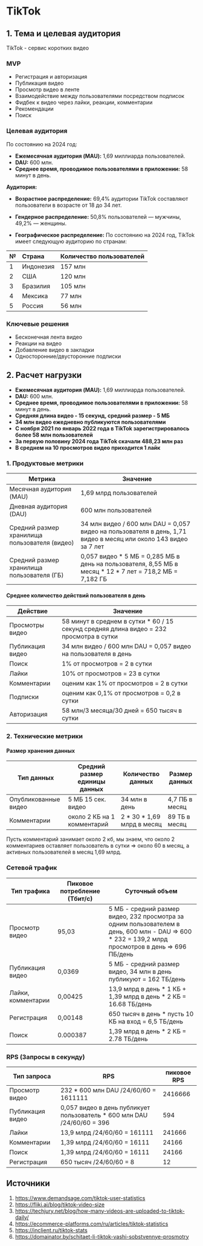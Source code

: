 # TikTok
## 1. Тема и целевая аудитория
TikTok - сервис коротких видео
### MVP
* Регистрация и авторизация
* Публикация видео
* Просмотр видео в ленте
* Взаимодействие между пользователями посредством подписок
* Фидбек к видео через лайки, реакции, комментарии
* Рекомендации
* Поиск
### Целевая аудитория
По состоянию на 2024 год:

- **Ежемесячная аудитория (MAU):** 1,69 миллиарда пользователей.
- **DAU:** 600 млн.
- **Среднее время, проводимое пользователями в приложении:** 58 минут в день. 

**Аудитория:**

- **Возрастное распределение:**
  69,4% аудитории TikTok составляют пользователи в возрасте от 18 до 34 лет.

- **Гендерное распределение:** 50,8% пользователей — мужчины, 49,2% — женщины.

- **Географическое распределение:**
По состоянию на 2024 год, TikTok имеет следующую аудиторию по странам:

| №  | Страна             | Количество пользователей |
|:---|:-------------------|:-------------------------|
| 1  | Индонезия          | 157 млн                  |
| 2  | США                | 120 млн                  |
| 3  | Бразилия           | 105 млн                  |
| 4  | Мексика            | 77 млн                   |
| 5  | Россия             | 56 млн                   |
### Ключевые решения
* Бесконечная лента видео
* Реакции на видео
* Добавление видео в закладки
* Односторонние/двусторонние подписки

## 2. Расчет нагрузки

- **Ежемесячная аудитория (MAU):** 1,69 миллиарда пользователей.
- **DAU:** 600 млн.
- **Среднее время, проводимое пользователями в приложении:** 58 минут в день.
- **Средняя длина видео - 15 секунд, средний размер - 5 МБ**
- **34 млн видео ежедневно публикуются пользователями**
- **С ноября 2021 по январь 2022 года в TikTok зарегистрировалось более 58 млн пользователей**
- **За первую половину 2024 года TikTok скачали 488,23 млн раз**
- **В среднем на 10 просмотров видео приходится 1 лайк**

### 1. Продуктовые метрики

| Метрика | Значение |
|---------|----------|
| Месячная аудитория (MAU) | 1,69 млрд пользователей |
| Дневная аудитория (DAU) | 600 млн пользователей |
| Средний размер хранилища пользователя (видео) | 34 млн видео / 600 млн DAU = 0,057 видео на пользователя в день, 1,71 видео в месяц или около 143 видео за 7 лет|
| Средний размер хранилища пользователя (ГБ) | 0,057 видео * 5 МБ = 0,285 МБ в день на пользователя, 8,55 МБ в месяц * 12 * 7 лет = 718,2 МБ = 7,182 ГБ |

#### Среднее количество действий пользователя в день 
| Действие | Значение |
|---------|----------|
| Просмотры видео | 58 минут в среднем в сутки * 60 / 15 секунд средняя длина видео = 232 просмотра в сутки |
| Публикация видео | 34 млн видео / 600 млн DAU = 0,057 видео на пользователя в день |
| Поиск | 1% от просмотров = 2 в сутки |
| Лайки | 10% от просмотров = 23 в сутки |
| Комментарии | оценим как 1% от просмотров = 2 в сутки |
| Подписки | оценим как 0,1% от просмотров = 0,2 в сутки |
| Авторизация | 58 млн/3 месяца/30 дней = 650 тысяч в сутки |

### 2. Технические метрики

#### Размер хранения данных

| Тип данных | Средний размер единицы данных | Количество данных | Размер данных |
|------------|-----------------|----------------|----------------|
| Опубликованные видео | 5 МБ 15 сек. видео | 34 млн в день | 4,7 ПБ в месяц |
| Комментарии | около 2 КБ на 1 комментарий | 2 * 30 * 1,69 млрд в месяц | 89 ТБ в месяц |

Пусть комментарий занимает около 2 кб, мы знаем, что около 2 комментариев оставляет пользователь в сутки => около 60 в месяц, а активных пользователей в месяц 1,69 млрд.

### Сетевой трафик

| Тип трафика | Пиковое потребление (Тбит/с) | Суточный объем |
|------------|-----------------|----------------|
| Просмотр видео | 95,03 | 5 МБ - средний размер видео, 232 просмотра за одним пользователем в день, 600 млн - DAU => 600 * 232 = 139,2 млрд просмотров в день => 696 ПБ/день |
| Публикация видео | 0,0369 | 5 МБ - средний размер видео, 34 млн в день публикуют = 162 ТБ/день |
| Лайки, комментарии | 0,00425 | 13,9 млрд в день * 1 КБ + 1,39 млрд в день * 2 КБ = 16.68 ТБ/день |
| Регистрация | 0,00148 | 650 тысяч в день * пусть 10 КБ на вход = 6,5 ТБ/день |
| Поиск | 0.000387 | 1,39 млрд в день * 2 КБ = 2.78 ТБ/день |

### RPS (Запросы в секунду)

| Тип запроса | RPS | пиковое RPS | 
|------------|------------|------------|
| Просмотр видео | 232 * 600 млн DAU /24/60/60 = 1611111 | 2416666 |
| Публикация видео | 0,057 видео в день публикует пользователь * 600 млн DAU /24/60/60 = 396 | 594 |
| Лайки | 13,9 млрд /24/60/60 = 161111 | 241666 |
| Комментарии | 1,39 млрд /24/60/60 = 16111 | 24166 |
| Поиск | 1,39 млрд /24/60/60 = 16111 | 24166 |
| Регистрация | 650 тысяч /24/60/60 = 8 | 12 |

## Источники
1. https://www.demandsage.com/tiktok-user-statistics
2. https://fliki.ai/blog/tiktok-video-size
3. https://techjury.net/blog/how-many-videos-are-uploaded-to-tiktok-daily/
4. https://ecommerce-platforms.com/ru/articles/tiktok-statistics
5. https://inclient.ru/tiktok-stats
6. https://domainator.by/schitaet-li-tiktok-vashi-sobstvennye-prosmotry
